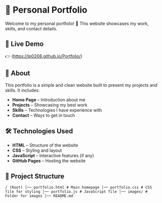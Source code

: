 # 🌟 Personal Portfolio

Welcome to my personal portfolio! 🚀 This website showcases my work, skills, and contact details.  

## 🔗 Live Demo  
👉 (https://lp0208.github.io/Portfolio/)  

## 📌 About  
This portfolio is a simple and clean website built to present my projects and skills. It includes:  
- **Home Page** – Introduction about me  
- **Projects** – Showcasing my best work  
- **Skills** – Technologies I have experience with  
- **Contact** – Ways to get in touch  

## 🛠 Technologies Used  
- **HTML** – Structure of the website  
- **CSS** – Styling and layout  
- **JavaScript** – Interactive features (if any)  
- **GitHub Pages** – Hosting the website  

## 📂 Project Structure  
    / (Root) │── portfolio.html # Main homepage │── portfolio.css # CSS file for styling │── portfolio.js # JavaScript file │── images/ # Folder for images │── README.md
